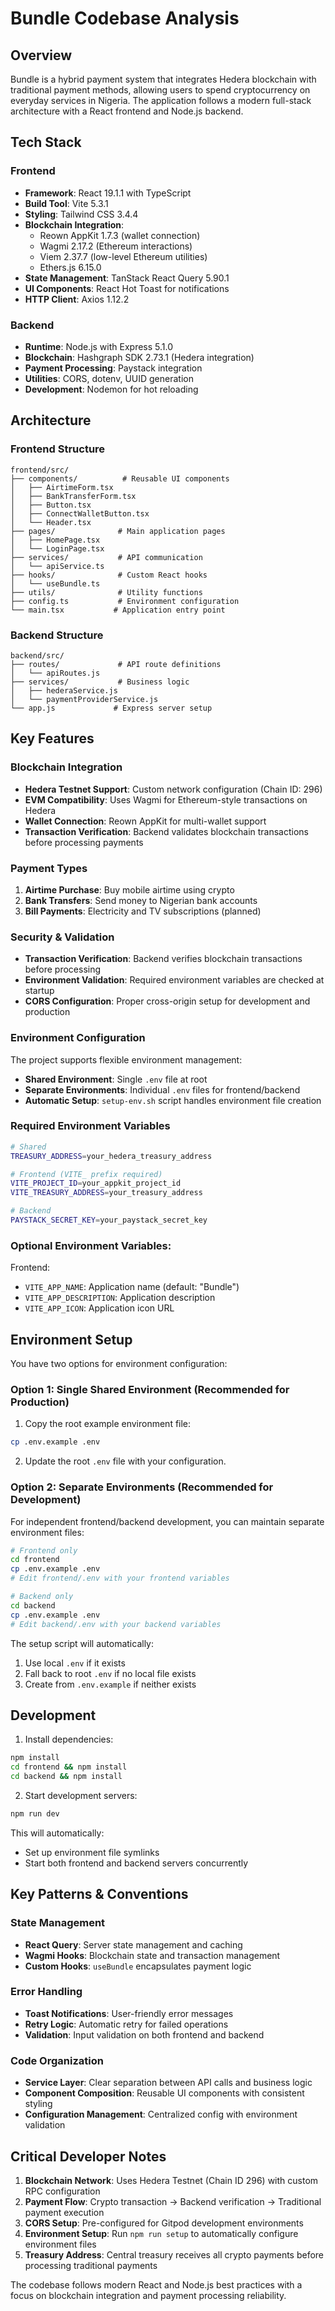 # Bundle Codebase Analysis

## Overview
Bundle is a hybrid payment system that integrates Hedera blockchain with traditional payment methods, allowing users to spend cryptocurrency on everyday services in Nigeria. The application follows a modern full-stack architecture with a React frontend and Node.js backend.

## Tech Stack

### Frontend
- **Framework**: React 19.1.1 with TypeScript
- **Build Tool**: Vite 5.3.1
- **Styling**: Tailwind CSS 3.4.4
- **Blockchain Integration**: 
  - Reown AppKit 1.7.3 (wallet connection)
  - Wagmi 2.17.2 (Ethereum interactions)
  - Viem 2.37.7 (low-level Ethereum utilities)
  - Ethers.js 6.15.0
- **State Management**: TanStack React Query 5.90.1
- **UI Components**: React Hot Toast for notifications
- **HTTP Client**: Axios 1.12.2

### Backend
- **Runtime**: Node.js with Express 5.1.0
- **Blockchain**: Hashgraph SDK 2.73.1 (Hedera integration)
- **Payment Processing**: Paystack integration
- **Utilities**: CORS, dotenv, UUID generation
- **Development**: Nodemon for hot reloading

## Architecture

### Frontend Structure
```
frontend/src/
├── components/          # Reusable UI components
│   ├── AirtimeForm.tsx
│   ├── BankTransferForm.tsx
│   ├── Button.tsx
│   ├── ConnectWalletButton.tsx
│   └── Header.tsx
├── pages/              # Main application pages
│   ├── HomePage.tsx
│   └── LoginPage.tsx
├── services/           # API communication
│   └── apiService.ts
├── hooks/              # Custom React hooks
│   └── useBundle.ts
├── utils/              # Utility functions
├── config.ts           # Environment configuration
└── main.tsx           # Application entry point
```

### Backend Structure
```
backend/src/
├── routes/             # API route definitions
│   └── apiRoutes.js
├── services/           # Business logic
│   ├── hederaService.js
│   └── paymentProviderService.js
└── app.js             # Express server setup
```

## Key Features

### Blockchain Integration
- **Hedera Testnet Support**: Custom network configuration (Chain ID: 296)
- **EVM Compatibility**: Uses Wagmi for Ethereum-style transactions on Hedera
- **Wallet Connection**: Reown AppKit for multi-wallet support
- **Transaction Verification**: Backend validates blockchain transactions before processing payments

### Payment Types
1. **Airtime Purchase**: Buy mobile airtime using crypto
2. **Bank Transfers**: Send money to Nigerian bank accounts
3. **Bill Payments**: Electricity and TV subscriptions (planned)

### Security & Validation
- **Transaction Verification**: Backend verifies blockchain transactions before processing
- **Environment Validation**: Required environment variables are checked at startup
- **CORS Configuration**: Proper cross-origin setup for development and production

### Environment Configuration
The project supports flexible environment management:
- **Shared Environment**: Single `.env` file at root
- **Separate Environments**: Individual `.env` files for frontend/backend
- **Automatic Setup**: `setup-env.sh` script handles environment file creation

### Required Environment Variables
```bash
# Shared
TREASURY_ADDRESS=your_hedera_treasury_address

# Frontend (VITE_ prefix required)
VITE_PROJECT_ID=your_appkit_project_id
VITE_TREASURY_ADDRESS=your_treasury_address

# Backend
PAYSTACK_SECRET_KEY=your_paystack_secret_key
```

### Optional Environment Variables:

Frontend:
- `VITE_APP_NAME`: Application name (default: "Bundle")
- `VITE_APP_DESCRIPTION`: Application description
- `VITE_APP_ICON`: Application icon URL

## Environment Setup

You have two options for environment configuration:

### Option 1: Single Shared Environment (Recommended for Production)

1. Copy the root example environment file:
```bash
cp .env.example .env
```

2. Update the root `.env` file with your configuration.

### Option 2: Separate Environments (Recommended for Development)

For independent frontend/backend development, you can maintain separate environment files:

```bash
# Frontend only
cd frontend
cp .env.example .env
# Edit frontend/.env with your frontend variables

# Backend only
cd backend
cp .env.example .env
# Edit backend/.env with your backend variables
```

The setup script will automatically:
1. Use local `.env` if it exists
2. Fall back to root `.env` if no local file exists
3. Create from `.env.example` if neither exists




## Development

1. Install dependencies:
```bash
npm install
cd frontend && npm install
cd backend && npm install
```

2. Start development servers:
```bash
npm run dev
```

This will automatically:
- Set up environment file symlinks
- Start both frontend and backend servers concurrently

## Key Patterns & Conventions

### State Management
- **React Query**: Server state management and caching
- **Wagmi Hooks**: Blockchain state and transaction management
- **Custom Hooks**: `useBundle` encapsulates payment logic

### Error Handling
- **Toast Notifications**: User-friendly error messages
- **Retry Logic**: Automatic retry for failed operations
- **Validation**: Input validation on both frontend and backend

### Code Organization
- **Service Layer**: Clear separation between API calls and business logic
- **Component Composition**: Reusable UI components with consistent styling
- **Configuration Management**: Centralized config with environment validation

## Critical Developer Notes

1. **Blockchain Network**: Uses Hedera Testnet (Chain ID 296) with custom RPC configuration
2. **Payment Flow**: Crypto transaction → Backend verification → Traditional payment execution
3. **CORS Setup**: Pre-configured for Gitpod development environments
4. **Environment Setup**: Run `npm run setup` to automatically configure environment files
5. **Treasury Address**: Central treasury receives all crypto payments before processing traditional payments

The codebase follows modern React and Node.js best practices with a focus on blockchain integration and payment processing reliability.
